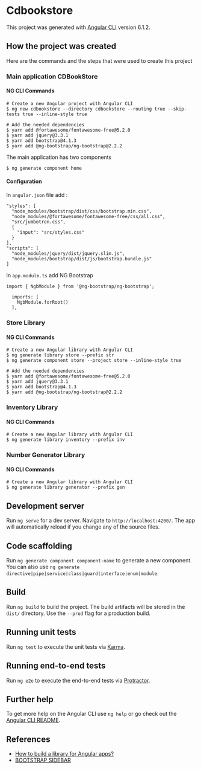 # Cdbookstore

This project was generated with [Angular CLI](https://github.com/angular/angular-cli) version 6.1.2.

## How the project was created

Here are the commands and the steps that were used to create this project 

### Main application CDBookStore

#### NG CLI Commands

```
# Create a new Angular project with Angular CLI
$ ng new cdbookstore --directory cdbookstore --routing true --skip-tests true --inline-style true

# Add the needed dependencies
$ yarn add @fortawesome/fontawesome-free@5.2.0
$ yarn add jquery@3.3.1
$ yarn add bootstrap@4.1.3
$ yarn add @ng-bootstrap/ng-bootstrap@2.2.2
```

The main application has two components

```
$ ng generate component home 
```

#### Configuration

In `angular.json` file add :

```
"styles": [
  "node_modules/bootstrap/dist/css/bootstrap.min.css",
  "node_modules/@fortawesome/fontawesome-free/css/all.css",
  "src/jumbotron.css",
  {
    "input": "src/styles.css"
  }
],
"scripts": [
  "node_modules/jquery/dist/jquery.slim.js",
  "node_modules/bootstrap/dist/js/bootstrap.bundle.js"
]
```

In `app.module.ts` add NG Bootstrap

```
import { NgbModule } from '@ng-bootstrap/ng-bootstrap';

  imports: [
    NgbModule.forRoot()
  ],
```


### Store Library

#### NG CLI Commands

```
# Create a new Angular library with Angular CLI
$ ng generate library store --prefix str
$ ng generate component store --project store --inline-style true

# Add the needed dependencies
$ yarn add @fortawesome/fontawesome-free@5.2.0
$ yarn add jquery@3.3.1
$ yarn add bootstrap@4.1.3
$ yarn add @ng-bootstrap/ng-bootstrap@2.2.2
```

### Inventory Library

#### NG CLI Commands

```
# Create a new Angular library with Angular CLI
$ ng generate library inventory --prefix inv
```

### Number Generator Library

#### NG CLI Commands

```
# Create a new Angular library with Angular CLI
$ ng generate library generator --prefix gen
```

## Development server

Run `ng serve` for a dev server. Navigate to `http://localhost:4200/`. The app will automatically reload if you change any of the source files.

## Code scaffolding

Run `ng generate component component-name` to generate a new component. You can also use `ng generate directive|pipe|service|class|guard|interface|enum|module`.

## Build

Run `ng build` to build the project. The build artifacts will be stored in the `dist/` directory. Use the `--prod` flag for a production build.

## Running unit tests

Run `ng test` to execute the unit tests via [Karma](https://karma-runner.github.io).

## Running end-to-end tests

Run `ng e2e` to execute the end-to-end tests via [Protractor](http://www.protractortest.org/).

## Further help

To get more help on the Angular CLI use `ng help` or go check out the [Angular CLI README](https://github.com/angular/angular-cli/blob/master/README.md).

## References

* [How to build a library for Angular apps?](https://medium.com/@tomsu/how-to-build-a-library-for-angular-apps-4f9b38b0ed11)
* [BOOTSTRAP SIDEBAR](https://bootstrapious.com/p/bootstrap-sidebar)
